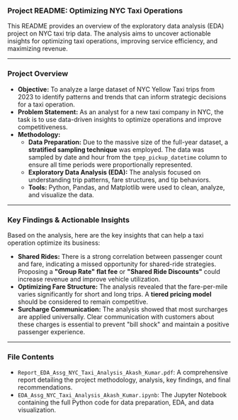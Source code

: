 ### Project README: Optimizing NYC Taxi Operations

This README provides an overview of the exploratory data analysis (EDA) project on NYC taxi trip data. The analysis aims to uncover actionable insights for optimizing taxi operations, improving service efficiency, and maximizing revenue.

---

### Project Overview

* **Objective:** To analyze a large dataset of NYC Yellow Taxi trips from 2023 to identify patterns and trends that can inform strategic decisions for a taxi operation.
* **Problem Statement:** As an analyst for a new taxi company in NYC, the task is to use data-driven insights to optimize operations and improve competitiveness.
* **Methodology:**
    * **Data Preparation:** Due to the massive size of the full-year dataset, a **stratified sampling technique** was employed. The data was sampled by date and hour from the `tpep_pickup_datetime` column to ensure all time periods were proportionally represented.
    * **Exploratory Data Analysis (EDA):** The analysis focused on understanding trip patterns, fare structures, and tip behaviors.
    * **Tools:** Python, Pandas, and Matplotlib were used to clean, analyze, and visualize the data.

---

### Key Findings & Actionable Insights

Based on the analysis, here are the key insights that can help a taxi operation optimize its business:

* **Shared Rides:** There is a strong correlation between passenger count and fare, indicating a missed opportunity for shared-ride strategies. Proposing a **"Group Rate" flat fee** or **"Shared Ride Discounts"** could increase revenue and improve vehicle utilization.
* **Optimizing Fare Structure:** The analysis revealed that the fare-per-mile varies significantly for short and long trips. A **tiered pricing model** should be considered to remain competitive.
* **Surcharge Communication:** The analysis showed that most surcharges are applied universally. Clear communication with customers about these charges is essential to prevent "bill shock" and maintain a positive passenger experience.

---

### File Contents

* `Report_EDA_Assg_NYC_Taxi_Analysis_Akash_Kumar.pdf`: A comprehensive report detailing the project methodology, analysis, key findings, and final recommendations.
* `EDA_Assg_NYC_Taxi_Analysis_Akash_Kumar.ipynb`: The Jupyter Notebook containing the full Python code for data preparation, EDA, and data visualization.
